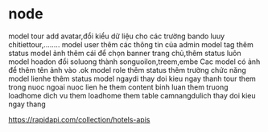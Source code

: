 # node
 model tour add avatar,đổi kiểu dữ liệu cho các trường bando luuy chitiettour,........
model user thêm các thông tin của admin
 model tag thêm status
 model ảnh thêm cái để chọn banner trang chủ,thêm status luôn
 model hoadon đổi soluong thành songuoilon,treem,embe
Cac model có ảnh để thêm tên ảnh vào .ok
 model role thêm status thêm trường chức năng
 model lienhe thêm status
 model ngaydi thay doi kieu ngay thanh 
  tour them trong nuoc ngoai nuoc
 lien he them content
  binh luan them truong loadhome
  dich vu them loadhome
  them table camnangdulich
  thay doi kieu ngay thang

  https://rapidapi.com/collection/hotels-apis